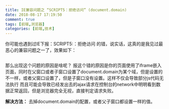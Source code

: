 ```yaml
---
title: IE兼容问题之 “SCRIPT5：拒绝访问” (document.domain)
date: 2018-08-17 17:19:50
comment: true
tags: [前端,浏览器]
categories: [前端,技术]
---
```

你可能也遇到过IE下报：SCRIPT5:：拒绝访问 的错，说实话，这真的是我见过最恶心的兼容问题之一了，效果如下：

<img src="error.png" alt="">

那么出现这个问题的原因是啥呢？
报这个错的原因是你的页面使用了iframe嵌入页面，同时在父窗口或者子窗口设置了document.domain为某个域，但是设置的不一样，或者父窗口设置了，但是子窗口没有设置。这样不仅会导致部分js代码无法执行
而且可能会导致已经发出去的ajax请求在控制台的network中明明看到数据正常返回，但是浏览器完全无视，直接判定请求失败。

__解决方法：__
去掉document.domain的配置，或者父子窗口都设置一样的值。